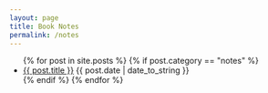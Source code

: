 ```yaml
---
layout: page
title: Book Notes
permalink: /notes
---
```


<section class="posts">
<ul>
{% for post in site.posts %}
    {% if post.category == "notes" %}
<li>
<a href="{{ post.url }}">{{ post.title }}</a>
<time datetime="{{ post.date | date_to_string }}">{{ post.date | date_to_string }}</time>
</li>
    {% endif %}
{% endfor %}
</ul>
</section>
